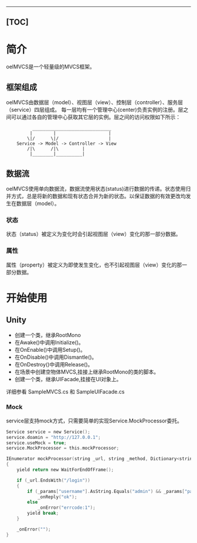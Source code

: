
---
[TOC]
---



# 简介

oelMVCS是一个轻量级的MVCS框架。

## 框架组成

oelMVCS由数据层（model）、视图层（view）、控制层（controller）、服务层（service）四层组成。
每一层均有一个管理中心(center)负责实例的注册。层之间可以通过各自的管理中心获取其它层的实例。层之间的访问权限如下所示：

```
          ______________________________
         |        |                    |
        \|/      \|/                   |
    Service -> Model -> Controller -> View
        /|\      /|\         | 
         |________|__________|
```

## 数据流

oelMVCS使用单向数据流，数据流使用状态(status)进行数据的传递。状态使用归并方式，总是将新的数据和现有状态合并为新的状态。以保证数据的有效更改均发生在数据层（model）。

### 状态

状态（status）被定义为变化时会引起视图层（view）变化的那一部分数据。

### 属性

属性（property）被定义为即使发生变化，也不引起视图层（view）变化的那一部分数据。



# 开始使用


## Unity

- 创建一个类，继承RootMono
- 在Awake()中调用Initialize()。
- 在OnEnable()中调用Setup()。
- 在OnDisable()中调用Dismantle()。
- 在OnDestroy()中调用Release()。
- 在场景中创建空物体MVCS,挂接上继承RootMono的类的脚本。
- 创建一个类，继承UIFacade,挂接在UI对象上。

详细参看 SampleMVCS.cs 和 SampleUIFacade.cs


### Mock

service层支持mock方式，只需要简单的实现Service.MockProcessor委托。

```c sharp
Service service = new Service();
service.doamin = "http://127.0.0.1";
service.useMock = true;
service.MockProcessor = this.mockProcessor;
```

```c sharp
IEnumerator mockProcessor(string _url, string _method, Dictionary<string, Any> _params, Service.OnReplyCallback _onReply, Service.OnErrorCallback _onError, Service.Options _options)
{
    yield return new WaitForEndOfFrame();

    if (_url.EndsWith("/login"))
    {
        if (_params["username"].AsString.Equals("admin") && _params["password"].AsString.Equals("admin"))
            _onReply("ok");
        else
            _onError("errcode:1");
        yield break;
    }

    _onError("");
}

```